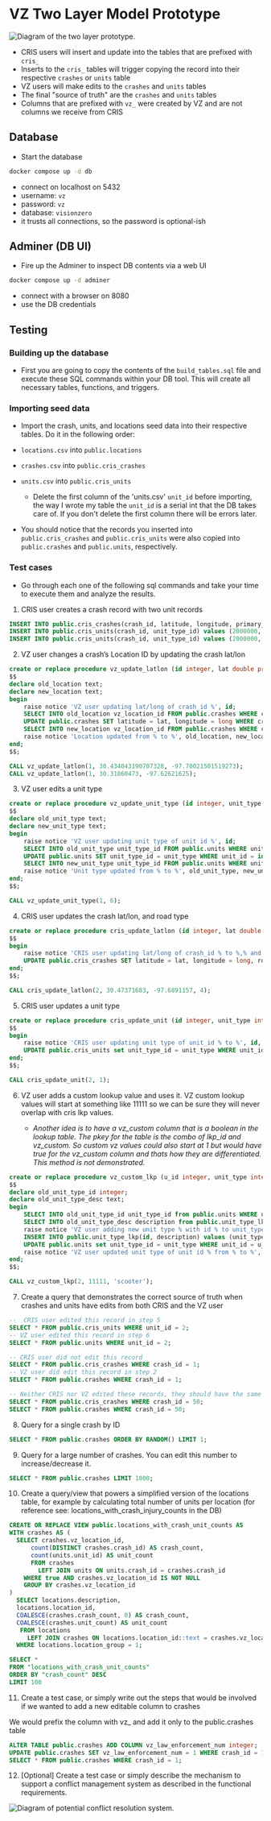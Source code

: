 # VZ Two Layer Model Prototype

![Diagram of the two layer prototype.](diagram.png)

- CRIS users will insert and update into the tables that are prefixed with `cris_`
- Inserts to the `cris_` tables will trigger copying the record into their respective `crashes` or `units` table
- VZ users will make edits to the `crashes` and `units` tables
- The final "source of truth" are the `crashes` and `units` tables
- Columns that are prefixed with `vz_` were created by VZ and are not columns we receive from CRIS

## Database

- Start the database

```bash
docker compose up -d db
```

- connect on localhost on 5432
- username: `vz`
- password: `vz`
- database: `visionzero`
- it trusts all connections, so the password is optional-ish

## Adminer (DB UI)

- Fire up the Adminer to inspect DB contents via a web UI

```bash
docker compose up -d adminer
```

- connect with a browser on 8080
- use the DB credentials

## Testing

### Building up the database

- First you are going to copy the contents of the `build_tables.sql` file and execute these SQL commands within your DB tool. This will create all necessary tables, functions, and triggers.

### Importing seed data

- Import the crash, units, and locations seed data into their respective tables. Do it in the following order:

- `locations.csv` into `public.locations`
- `crashes.csv` into `public.cris_crashes`
- `units.csv` into `public.cris_units`

  - Delete the first column of the 'units.csv' `unit_id` before importing, the way I wrote my table the `unit_id` is a serial int that the DB takes care of. If you don't delete the first column there will be errors later.

- You should notice that the records you inserted into `public.cris_crashes` and `public.cris_units` were also copied into `public.crashes` and `public.units`, respectively.

### Test cases

- Go through each one of the following sql commands and take your time to execute them and analyze the results.

1. CRIS user creates a crash record with two unit records

```sql
INSERT INTO public.cris_crashes(crash_id, latitude, longitude, primary_address, road_type_id) values (2000000, 30.48501694, -97.72865645, '1234 hello world ave', 3);
INSERT INTO public.cris_units(crash_id, unit_type_id) values (2000000, 3);
INSERT INTO public.cris_units(crash_id, unit_type_id) values (2000000, 5);
```

2. VZ user changes a crash’s Location ID by updating the crash lat/lon

```sql
create or replace procedure vz_update_latlon (id integer, lat double precision, long double precision) language plpgsql as
$$
declare old_location text;
declare new_location text;
begin
    raise notice 'VZ user updating lat/long of crash_id %', id;
    SELECT INTO old_location vz_location_id FROM public.crashes WHERE crash_id = id;
    UPDATE public.crashes SET latitude = lat, longitude = long WHERE crash_id = id;
    SELECT INTO new_location vz_location_id FROM public.crashes WHERE crash_id = id;
    raise notice 'Location updated from % to %', old_location, new_location;
end;
$$;

CALL vz_update_latlon(1, 30.434043190707328, -97.70021501519273);
CALL vz_update_latlon(1, 30.31860473, -97.62621625);
```

3. VZ user edits a unit type

```sql
create or replace procedure vz_update_unit_type (id integer, unit_type integer) language plpgsql as
$$
declare old_unit_type text;
declare new_unit_type text;
begin
    raise notice 'VZ user updating unit type of unit id %', id;
    SELECT INTO old_unit_type unit_type_id FROM public.units WHERE unit_id = id;
    UPDATE public.units SET unit_type_id = unit_type WHERE unit_id = id;
    SELECT INTO new_unit_type unit_type_id FROM public.units WHERE unit_id = id;
    raise notice 'Unit type updated from % to %', old_unit_type, new_unit_type;
end;
$$;

CALL vz_update_unit_type(1, 6);
```

4. CRIS user updates the crash lat/lon, and road type

```sql
create or replace procedure cris_update_latlon (id integer, lat double precision, long double precision, road_type integer) language plpgsql as
$$
begin
    raise notice 'CRIS user updating lat/long of crash_id % to %,% and road type to %', id, lat, long, road_type;
    UPDATE public.cris_crashes SET latitude = lat, longitude = long, road_type_id = road_type WHERE crash_id = 2;
end;
$$;

CALL cris_update_latlon(2, 30.47371683, -97.6891157, 4);
```

5. CRIS user updates a unit type

```sql
create or replace procedure cris_update_unit (id integer, unit_type integer) language plpgsql as
$$
begin
    raise notice 'CRIS user updating unit type of unit_id % to %', id, unit_type;
    UPDATE public.cris_units set unit_type_id = unit_type WHERE unit_id = id;
end;
$$;

CALL cris_update_unit(2, 1);
```

6. VZ user adds a custom lookup value and uses it. VZ custom lookup values will start at something like 11111 so we can be sure they will never overlap with cris lkp values.

   - _Another idea is to have a vz_custom column that is a boolean in the lookup table. The pkey for the table is the combo of lkp_id and vz_custom. So custom vz values could also start at 1 but would have true for the vz_custom column and thats how they are differentiated. This method is not demonstrated._

```sql
create or replace procedure vz_custom_lkp (u_id integer, unit_type integer, type_desc text) language plpgsql as
$$
declare old_unit_type_id integer;
declare old_unit_type_desc text;
begin
    SELECT INTO old_unit_type_id unit_type_id from public.units WHERE unit_id = u_id;
    SELECT INTO old_unit_type_desc description from public.unit_type_lkp WHERE id = old_unit_type_id;
    raise notice 'VZ user adding new unit type % with id % to unit_type_lkp table', type_desc, unit_type;
    INSERT INTO public.unit_type_lkp(id, description) values (unit_type, type_desc);
    UPDATE public.units set unit_type_id = unit_type WHERE unit_id = u_id;
    raise notice 'VZ user updated unit type of unit id % from % to %', u_id, old_unit_type_desc, type_desc;
end;
$$;

CALL vz_custom_lkp(2, 11111, 'scooter');
```

7. Create a query that demonstrates the correct source of truth when crashes and units have edits from both CRIS and the VZ user

```sql
--  CRIS user edited this record in step 5
SELECT * FROM public.cris_units WHERE unit_id = 2;
-- VZ user edited this record in step 6
SELECT * FROM public.units WHERE unit_id = 2;

-- CRIS user did not edit this record
SELECT * FROM public.cris_crashes WHERE crash_id = 1;
-- VZ user did edit this record in step 2
SELECT * FROM public.crashes WHERE crash_id = 1;

-- Neither CRIS nor VZ edited these records, they should have the same lat/long and road type
SELECT * FROM public.cris_crashes WHERE crash_id = 50;
SELECT * FROM public.crashes WHERE crash_id = 50;
```

8. Query for a single crash by ID

```sql
SELECT * FROM public.crashes ORDER BY RANDOM() LIMIT 1;
```

9. Query for a large number of crashes. You can edit this number to increase/decrease it.

```sql
SELECT * FROM public.crashes LIMIT 1000;
```

10. Create a query/view that powers a simplified version of the locations table, for example by calculating total number of units per location (for reference see: locations_with_crash_injury_counts in the DB)

```sql
CREATE OR REPLACE VIEW public.locations_with_crash_unit_counts AS
WITH crashes AS (
  SELECT crashes.vz_location_id,
      count(DISTINCT crashes.crash_id) AS crash_count,
      count(units.unit_id) AS unit_count
      FROM crashes
        LEFT JOIN units ON units.crash_id = crashes.crash_id
    WHERE true AND crashes.vz_location_id IS NOT NULL
    GROUP BY crashes.vz_location_id
)
  SELECT locations.description,
  locations.location_id,
  COALESCE(crashes.crash_count, 0) AS crash_count,
  COALESCE(crashes.unit_count) AS unit_count
   FROM locations
     LEFT JOIN crashes ON locations.location_id::text = crashes.vz_location_id::text
  WHERE locations.location_group = 1;

SELECT *
FROM "locations_with_crash_unit_counts"
ORDER BY "crash_count" DESC
LIMIT 100
```

11. Create a test case, or simply write out the steps that would be involved if we wanted to add a new editable column to crashes

We would prefix the column with vz\_ and add it only to the public.crashes table

```sql
ALTER TABLE public.crashes ADD COLUMN vz_law_enforcement_num integer;
UPDATE public.crashes SET vz_law_enforcement_num = 1 WHERE crash_id = 1;
SELECT * FROM public.crashes WHERE crash_id = 1;
```

12. [Optional] Create a test case or simply describe the mechanism to support a conflict management system as described in the functional requirements.

![Diagram of potential conflict resolution system.](conflict_res.png)
